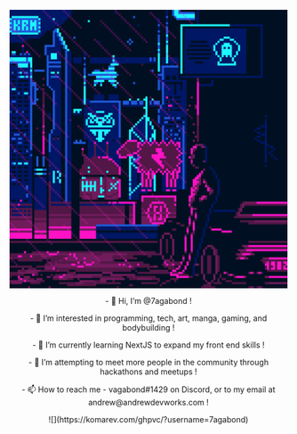 <p align="center">
  <img src="./zbpfhnl6piw91.gif" width="500" align="center" />
</p>

<p align="center">
  - 👋 Hi, I’m @7agabond !
</p>

<p align="center">
  - 👀 I’m interested in programming, tech, art, manga, gaming, and bodybuilding !
</p>

<p align="center">
  - 🌱 I’m currently learning NextJS to expand my front end skills !
</p>

<p align="center">
  - 💞️ I’m attempting to meet more people in the community through hackathons and meetups !
</p>

<p align="center">
  - 📫 How to reach me - vagabond#1429 on Discord, or to my email at andrew@andrewdevworks.com !
</p>

<p align="center">
  ![](https://komarev.com/ghpvc/?username=7agabond)
</p>


<!---
7agabond/7agabond is a ✨ special ✨ repository because its `README.md` (this file) appears on your GitHub profile.
You can click the Preview link to take a look at your changes.
--->
